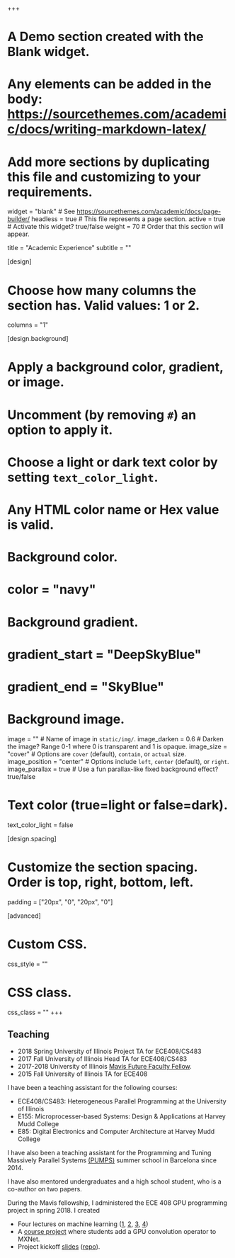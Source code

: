 +++
# A Demo section created with the Blank widget.
# Any elements can be added in the body: https://sourcethemes.com/academic/docs/writing-markdown-latex/
# Add more sections by duplicating this file and customizing to your requirements.

widget = "blank"  # See https://sourcethemes.com/academic/docs/page-builder/
headless = true  # This file represents a page section.
active = true  # Activate this widget? true/false
weight = 70  # Order that this section will appear.

title = "Academic Experience"
subtitle = ""


[design]
  # Choose how many columns the section has. Valid values: 1 or 2.
  columns = "1"

[design.background]
  # Apply a background color, gradient, or image.
  #   Uncomment (by removing `#`) an option to apply it.
  #   Choose a light or dark text color by setting `text_color_light`.
  #   Any HTML color name or Hex value is valid.

  # Background color.
  # color = "navy"
  
  # Background gradient.
  # gradient_start = "DeepSkyBlue"
  # gradient_end = "SkyBlue"
  
  # Background image.
  image = ""  # Name of image in `static/img/`.
  image_darken = 0.6  # Darken the image? Range 0-1 where 0 is transparent and 1 is opaque.
  image_size = "cover"  #  Options are `cover` (default), `contain`, or `actual` size.
  image_position = "center"  # Options include `left`, `center` (default), or `right`.
  image_parallax = true  # Use a fun parallax-like fixed background effect? true/false

  # Text color (true=light or false=dark).
  text_color_light = false

[design.spacing]
  # Customize the section spacing. Order is top, right, bottom, left.
  padding = ["20px", "0", "20px", "0"]

[advanced]
 # Custom CSS. 
 css_style = ""
 
 # CSS class.
 css_class = ""
+++

## Teaching

- 2018 Spring University of Illinois Project TA for ECE408/CS483
- 2017 Fall University of Illinois Head TA for ECE408/CS483
- 2017-2018 University of Illinois [Mavis Future Faculty Fellow](http://publish.illinois.edu/engr-mavis/2017-2018-mavis-fellows/).
- 2015 Fall University of Illinois TA for ECE408

I have been a teaching assistant for the following courses:

- ECE408/CS483: Heterogeneous Parallel Programming at the University of Illinois
- E155: Microprocesser-based Systems: Design & Applications at Harvey Mudd College 
- E85: Digital Electronics and Computer Architecture at Harvey Mudd College

I have also been a teaching assistant for the Programming and Tuning Massively Parallel Systems
[(PUMPS)](http://bcw.ac.upc.edu/PUMPS2017/) summer school in Barcelona since 2014.

I have also mentored undergraduates and a high school student, who is a co-author on two papers.

During the Mavis fellowship, I administered the ECE 408 GPU programming project in spring 2018. I created

* Four lectures on machine learning ([1][l1], [2][l2], [3][l3], [4][l4])
* A [course project][project_repo] where students add a GPU convolution operator to MXNet.
* Project kickoff [slides][kickoff-slides] ([repo][kickoff-repo]).

[project_repo]: https://github.com/illinois-impact/ece408_project
[l1]: ../../pdf/2017FA_ECE408_dl01_Intro.pdf
[l2]: ../../pptx/2017FA_ECE408_dl02_FF-Gradient.pptx
[l3]: ../../pptx/2017FA_ECE408_dl03_CNN01.pptx
[l4]: ../../pptx/2017FA_ECE408_dl04_CNN02.pptx
[kickoff-slides]: ../../pdf/2017FA_ECE408_project-kickoff.pdf
[kickoff-repo]: https://github.com/illinois-impact/ece408_project-kickoff-slides
